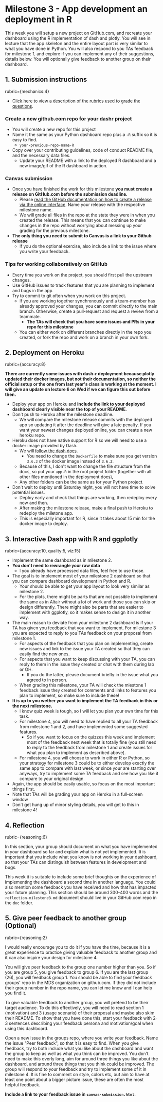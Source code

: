# Milestone 3 - App development an deployment in R

This week you will setup a new project on GitHub.com,
and recreate your dashboard using the R implementation of dash
and plotly.
You will see in lecture that the app skeleton
and the entire layout part is very similar to what you have done in Python.
You will also respond to you TAs feedback for milestone 1,
and explore if you can implement any of their suggestions,
details below.
You will optionally give feedback to another group on their dashboard.

## 1. Submission instructions
rubric={mechanics:4}

- [Click here to view a description of the rubrics used to grade the questions](https://github.com/UBC-MDS/public/tree/master/rubric).

### Create a new github.com repo for your dashr project

- You will create a new repo for this project
- Name it the same as your Python dashboard repo plus a `-R` suffix so it is easy to find.
    - `your-previous-repo-name-R`
- Copy over your contributing guidelines, code of conduct README file, and the necessary data files.
    - Update your README with a link to the deployed R dashboard
      and a new image/gif of the R dashboard in action.

### Canvas submission

- Once you have finished the work for this milestone
  **you must create a release on GitHub.com before the submission deadline.**
    - Please [read the GitHub documentation on how to create a release via the online interface]( https://docs.github.com/en/free-pro-team@latest/github/administering-a-repository/releasing-projects-on-github). Name your release with the respective milestone name.
    - We will grade all files in the repo at the state they were in when you created the release.
      This means that you can continue to make changes in the repo without worrying about messing up your grading for the previous milestone.
- **The only thing you need to submit to Canvas is a link to your Github release**
    - If you do the optional exercise, also include a link to the issue where you write your feedback.

### Tips for working collaboratively on GitHub

- Every time you work on the project, you should first pull the upstream changes.
- Use GitHub issues to track features that you are planning to implement
  and bugs in the app.
- Try to commit to git often when you work on this project.
    - If you are working together synchronously
      and a team-member has already approved your changes,
      you can commit directly to the main branch.
      Otherwise, create a pull-request and request a review from a teammate.
        - **The TAs will check that you have some issues and PRs in your repo for this milestone**
    - You can either work on different branches directly in the repo you created,
      or fork the repo and work on a branch in your own fork.

## 2. Deployment on Heroku
rubric={accuracy:8}

**There are currently some issues with dash-r deployment
because plotly updated their docker images,
but not their documentation,
so neither the official setup or the one from last year's class is working at the moment.
I will give an update on lecture 6 on Wed if we can figure this out before then.**

- Deploy your app on Heroku
  and **include the link to your deployed dashboard clearly visible near the top of your README**.
- Don't push to Heroku after the milestone deadline.
    - We will compare the milestone release commits with the deployed app
      so updating it after the deadline will give a late penalty.
      If you want your newest changes deployed online,
      you can create a new heroku repo.
- Heroku does not have native support for R
  so we will need to use a docker image provided by Dash.
    - We will [follow the dash docs](https://dashr.plotly.com/deployment).
        - You need to change the `Dockerfile`
          to make sure you get version `3.6.3` of the docker image instead of `3.6.2`.
    - Because of this,
      I don't want to change the file structure from the docs,
      so put your `app.R` in the root project folder
      (together with all other files mentioned in the deployment docs),
    - Any other folders can be the same as for your Python project.
- Don't wait to deploy until Saturday night,
  you will not have time to solve potential issues.
    - Deploy early and check that things are working,
      then redeploy every now and then.
    - After making the milestone release,
      make a final push to Heroku to redeploy the miletone app.
    - This is especially important for R,
      since it takes about 15 min for the docker image to deploy.

## 3. Interactive Dash app with R and ggplotly
rubric={accuracy:10, quality:5, viz:15}

- Implement the same dashboard as in milestone 2.
- **You don't need to rewrangle your raw data**
    - I you already have processed data files,
      feel free to use those.
- The goal is to implement most of your milestone 2 dashboard
  so that you can compare dashboard development in Python and R.
    - Your should be able to get your app layout to look very similar as milestone 2.
    - For the plots,
      there might be parts that are not possible to implement the same as in Altair
      without a lot of work and those you can skip or design differently.
      There might also be parts that are easier to implement with ggplotly,
      so it makes sense to design it in another way.
- The main reason to deviate from your milestone 2 dashboard
  is if your TA has given you feedback that you want to implement.
  For milestone 3 you are expected to reply to you TAs feedback
  on your proposal from milestone 1.
    - For aspects of the feedback that you plan on implementing,
      create new issues and link to the issue your TA created
      so that they can easily find the new ones.
    - For aspects that you want to keep discussing with your TA,
      you can reply to them in the issue they created
      or chat with them during lab or OH.
        - If you do the latter,
          please document briefly in the issue what you agreed to in person.
    - When grading this milestone,
      your TA will check the miestone 1 feedback issue they created
      for comments and links to features you plan to implement,
      so make sure to include these!
- **It is up to you wether you want to implement the TA feedback in this or the next milestone.**
    - I know quiz week is tough,
      so I will let you plan your own time for this task.
    - For milestone 4, you will need to have replied to all your TA feedback from milestone 1 and 2, and have implemented some suggested features.
        - So if you want to focus on the quizzes this week and implement most of the feedback next week that is totally fine (you still need to reply to the feedback from milestone 1 and create issues for what you plan to implement as described above).
    - For milestone 4, you will choose to work in either R or Python,
      so your strategy for milestone 3 could be to either develop exactly the same app to compare with last week,
      or since your are starting over anyways,
      try to implement some TA feedback and see how you like it compare to your original design.
- Again, the app should be easily usable,
  so focus on the most important things first.
- Note that TAs will be grading your app on Heroku in a full-screen window
- Don't get hung up of minor styling details, you will get to this in milestone 4!

## 4. Reflection
rubric={reasoning:6}

In this section,
your group should document on what you have implemented in your dashboard so far
and explain what is not yet implemented.
It is important that you include what you know is not working in your dashboard,
so that your TAs can distinguish between features in development and bugs.

This week it is suitable to include some brief thoughts
on the experience of implementing the dashboard a second time in another language.
You could also mention some feedback you have received
and how that has impacted your future planning.
This section should be around 300-400 words
and the `reflection-milestone3.md` document should live in your GitHub.com repo
in the `doc` folder.

## 5. Give peer feedback to another group (Optional)
rubric={reasoning:2}

I would really encourage you to do it if you have the time,
because it is a great experience to practice giving valuable feedback to another group
and it can also inspire your design for milestone 4.

You will give peer feedback to the group one number higher than you.
So if you are group 5, you give feedback to group 6.
If you are the last group (26),
you will feedback group 1.
You should be able to find your feedback groups' repo
in the MDS organization on github.com.
If they did not include their group number in the repo name,
you can let me know and I can help you find it.

To give valuable feedback to another group,
you will pretend to be their target audience.
To do this effectively,
you will need to read section 1 (motivation) and 3 (usage scenario)
of their proposal
and maybe also skim their README.
To show that you have done this,
start your feedback with 2-3 sentences describing your feedback persona
and motivation/goal when using this dashboard.

Open a new issue in the groups repo,
where you write your feedback.
Name the issue "Peer feedback",
so that it is easy to find.
When you give feedback,
try to both include what you like about the dashboard
and want the group to keep
as well as what you think can be improved.
You don't need to make this overly long,
aim for around three things you like about the dashboard,
and around three things that you think could be improved.
The group will respond to your feedback
and try to implement some of it in milestone 4.
It is fine to comment on style, colors etc,
but aim to have at least one point about a bigger picture issue,
these are often the most helpful feedback.

**Include a link to your feedback issue in `canvas-submission.html`**.
